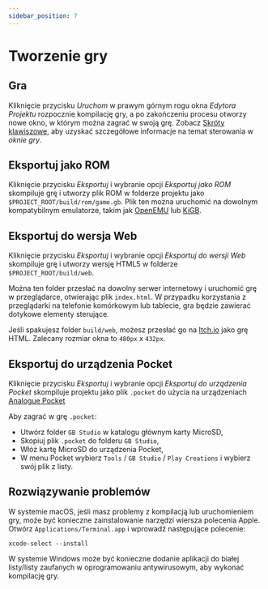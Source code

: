 ```yaml
---
sidebar_position: 7
---
```

# Tworzenie gry


## Gra

Kliknięcie przycisku _Uruchom_ w prawym górnym rogu okna _Edytora Projektu_ rozpocznie kompilację gry, a po zakończeniu procesu otworzy nowe okno, w którym można zagrać w swoją grę. Zobacz [Skróty klawiszowe](/docs/getting-started/keyboard-shortcuts), aby uzyskać szczegółowe informacje na temat sterowania w _oknie gry_.


## Eksportuj jako ROM

Kliknięcie przycisku _Eksportuj_ i wybranie opcji _Eksportuj jako ROM_ skompiluje grę i utworzy plik ROM w folderze projektu jako `$PROJECT_ROOT/build/rom/game.gb`. Plik ten można uruchomić na dowolnym kompatybilnym emulatorze, takim jak [OpenEMU](https://openemu.org/) lub [KiGB](http://kigb.emuunlim.com/downloads.htm). 

## Eksportuj do wersja Web

Kliknięcie przycisku _Eksportuj_ i wybranie opcji _Eksportuj do wersji Web_ skompiluje grę i utworzy wersję HTML5 w folderze `$PROJECT_ROOT/build/web`. 


Można ten folder przesłać na dowolny serwer internetowy i uruchomić grę w przeglądarce, otwierając plik `index.html`. W przypadku korzystania z przeglądarki na telefonie komórkowym lub tablecie, gra będzie zawierać dotykowe elementy sterujące.

Jeśli spakujesz folder `build/web`, możesz przesłać go na [Itch.io](https://itch.io) jako grę HTML. Zalecany rozmiar okna to `480px` x `432px`.


## Eksportuj do urządzenia Pocket

Kliknięcie przycisku _Eksportuj_ i wybranie opcji _Eksportuj do urządzenia Pocket_ skompiluje projektu jako plik `.pocket` do użycia na urządzeniach [Analogue Pocket](https://www.analogue.co/pocket)

Aby zagrać w grę `.pocket`:

- Utwórz folder `GB Studio` w katalogu głównym karty MicroSD,
- Skopiuj plik `.pocket` do folderu `GB Studio`,
- Włóż kartę MicroSD do urządzenia Pocket,
- W menu Pocket wybierz `Tools` / `GB Studio` / `Play Creations` i wybierz swój plik z listy.


## Rozwiązywanie problemów

W systemie macOS, jeśli masz problemy z kompilacją lub uruchomieniem gry, może być konieczne zainstalowanie narzędzi wiersza polecenia Apple. Otwórz `Applications/Terminal.app` i wprowadź następujące polecenie:

```
xcode-select --install
```

W systemie Windows może być konieczne dodanie aplikacji do białej listy/listy zaufanych w oprogramowaniu antywirusowym, aby wykonać kompilację gry.
